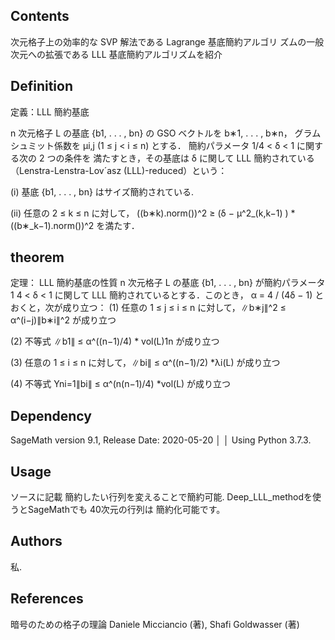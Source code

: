 

## Contents
次元格子上の効率的な SVP 解法である Lagrange 基底簡約アルゴリ
ズムの一般次元への拡張である LLL 基底簡約アルゴリズムを紹介

## Definition
定義：LLL 簡約基底

n 次元格子 L の基底 {b1, . . . , bn} の GSO ベクトルを 
b∗1, . . . , b∗n，
グラムシュミット係数を 
µi,j (1 ≤ j < i ≤ n) とする．
簡約パラメータ 1/4 < δ < 1 に関する次の 2 つの条件を
満たすとき，その基底は δ に関して LLL 簡約されている
（Lenstra-Lenstra-Lov´asz (LLL)-reduced）という：

(i) 基底 {b1, . . . , bn} はサイズ簡約されている.

(ii) 任意の 2 ≤ k ≤ n に対して，
((b∗k).norm())^2 ≥ (δ − µ^2_(k,k−1) ) * ((b∗_k−1).norm())^2 を満たす．

## theorem
定理： LLL 簡約基底の性質
n 次元格子 L の基底 {b1, . . . , bn} が簡約パラメータ 1
4 < δ < 1 に関して
LLL 簡約されているとする．このとき，
α = 4 / (4δ − 1)
とおくと，次が成り立つ：
(1) 任意の 1 ≤ j ≤ i ≤ n に対して，∥b∗j∥^2 ≤ α^(i−j)∥b∗i∥^2 が成り立つ

(2) 不等式 ∥b1∥ ≤ α^((n−1)/4) * vol(L)1n が成り立つ

(3) 任意の 1 ≤ i ≤ n に対して，∥bi∥ ≤ α^((n−1)/2) *λi(L) が成り立つ

(4) 不等式 Yni=1∥bi∥ ≤ α^(n(n−1)/4) *vol(L) が成り立つ

## Dependency
 SageMath version 9.1, Release Date: 2020-05-20                     │
│ Using Python 3.7.3.


## Usage
ソースに記載
簡約したい行列を変えることで簡約可能.
Deep_LLL_methodを使うとSageMathでも
40次元の行列は
簡約化可能です。

## Authors
私.

## References
暗号のための格子の理論
Daniele Micciancio (著), Shafi Goldwasser (著)
